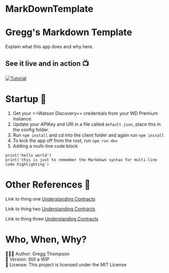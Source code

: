 # MarkDownTemplate
# Gregg's Markdown Template
Explain what this app does and why here. 

## See it live and in action 📺
[![Tutorial](https://i.imgur.com/PDTXIon.png)]([(https://www.youtube.com/watch?v=nmTMz8IXHbA)] 'Tutorial')

# Startup 🚀
1. Get your ==Watson Discovery== credentials from your WD Premium instance. 
2. Update your APIKey and URI in a file called `default.json`, place this in the config folder. 
3. Run `npm install` and cd into the client folder and again run `npm install`
4. To kick the app off from the root, run `npm run dev`
5. Adding a multi-line code block
```
print('hello world')
print('this is just to remember the Markdown syntax for multi-line code highlighting')
```

# Other References 🔗
<p>Link to thing one <a href="https://cloud.ibm.com/docs/discovery-data?topic=discovery-data-contracts-schema">Understanding Contracts
</a></p>
<p>Link to thing two <a href="https://cloud.ibm.com/docs/discovery-data?topic=discovery-data-contracts-schema">Understanding Contracts
</a></p>
<p>Link to thing three <a href="https://cloud.ibm.com/docs/discovery-data?topic=discovery-data-contracts-schema">Understanding Contracts
</a></p>


# Who, When, Why?
👨🏾‍💻 Author: Gregg Thompson <br />
📅 Version: Still a WIP<br />
📜 License: This project is licensed under the MIT License </br>
